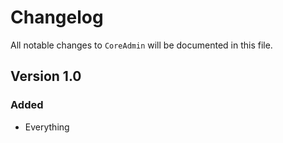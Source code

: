 # Changelog

All notable changes to `CoreAdmin` will be documented in this file.

## Version 1.0

### Added
- Everything
